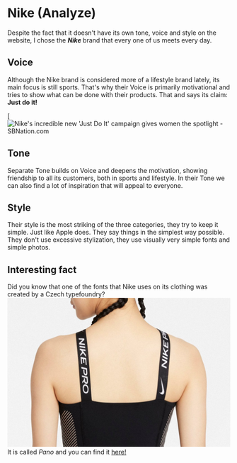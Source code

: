 # Nike (Analyze)
Despite the fact that it doesn't have its own tone, voice and style on the website, I chose the ***Nike*** brand that every one of us meets every day.

## Voice
Although the Nike brand is considered more of a lifestyle brand lately, its main focus is still sports. That's why their Voice is primarily motivational and tries to show what can be done with their products. That and says its claim: **Just do it!**

[![Nike's incredible new 'Just Do It' campaign gives women the spotlight -  SBNation.com](https://cdn.vox-cdn.com/thumbor/9jrGxGUBGJNYSRDohqhgjSEAbTo=/1400x788/filters:format(jpeg)/cdn.vox-cdn.com/uploads/chorus_asset/file/14448800/Serena_Williams_Twitter_85680.jpg)

## Tone
Separate Tone builds on Voice and deepens the motivation, showing friendship to all its customers, both in sports and lifestyle. In their Tone we can also find a lot of inspiration that will appeal to everyone.

## Style
Their style is the most striking of the three categories, they try to keep it simple. Just like Apple does. They say things in the simplest way possible. They don't use excessive stylization, they use visually very simple fonts and simple photos.

## Interesting fact
Did you know that one of the fonts that Nike uses on its clothing was created by a Czech typefoundry?  
![PanoTypeface](images/pano.png)
It is called *Pano* and you can find it [here!](https://heavyweight-type.com/fonts/pano/detail)
